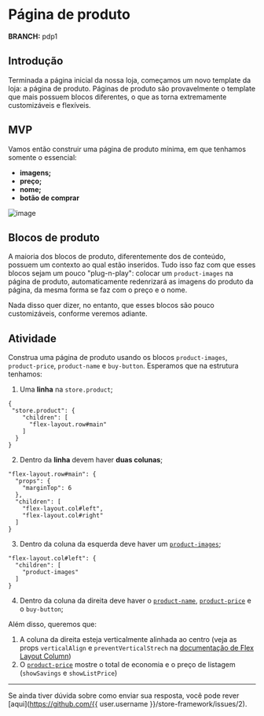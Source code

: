 # Página de produto

**BRANCH:** pdp1

## Introdução

Terminada a página inicial da nossa loja, começamos um novo template da loja: a página de produto. Páginas de produto são provavelmente o template que mais possuem blocos diferentes, o que as torna extremamente customizáveis e flexíveis. 

## MVP

Vamos então construir uma página de produto mínima, em que tenhamos somente o essencial: 

 - **imagens;**
 - **preço;**
 - **nome;**
 - **botão de comprar**

![image](https://user-images.githubusercontent.com/18701182/69375575-6b632780-0c87-11ea-85d2-41e1e858a33e.png)

## Blocos de produto

A maioria dos blocos de produto, diferentemente dos de conteúdo, possuem um contexto ao qual estão inseridos. Tudo isso faz com que esses blocos sejam um pouco "plug-n-play": colocar um `product-images` na página de produto, automaticamente redenrizará as imagens do produto da página, da mesma forma se faz com o preço e o nome. 

Nada disso quer dizer, no entanto, que esses blocos são pouco customizáveis, conforme veremos adiante.

## Atividade

Construa uma página de produto usando os blocos `product-images`, `product-price`, `product-name` e `buy-button`. Esperamos que na estrutura tenhamos:  

1. Uma **linha** na `store.product`;
```
{
 "store.product": {
    "children": [
      "flex-layout.row#main"
    ]
  }
}
```
2. Dentro da **linha** devem haver **duas colunas**;
```
"flex-layout.row#main": { 
  "props": { 
    "marginTop": 6
  },
  "children": [
    "flex-layout.col#left",
    "flex-layout.col#right"
  ]
}
```
3. Dentro da coluna da esquerda deve haver um [`product-images`](https://vtex.io/docs/components/all/vtex.store-components/product-images); 
```
"flex-layout.col#left": { 
  "children": [ 
    "product-images"
  ]
}
```
4. Dentro da coluna da direita deve haver o [`product-name`](https://vtex.io/docs/components/all/vtex.store-components/product-name), [`product-price`](https://vtex.io/docs/components/all/vtex.store-components/product-price) e o `buy-button`;

Além disso, queremos que:

1. A coluna da direita esteja verticalmente alinhada ao centro (veja as props `verticalAlign` e `preventVerticalStrech` na [documentação de Flex Layout Column](https://vtex.io/docs/app/vtex.flex-layout#flex-layoutcol))
2. O [`product-price`](https://vtex.io/docs/components/all/vtex.store-components/product-price#configuration) mostre o total de economia e o preço de listagem (`showSavings` e `showListPrice`)

----

Se ainda tiver dúvida sobre como enviar sua resposta, você pode rever [aqui](https://github.com/{{ user.username }}/store-framework/issues/2).